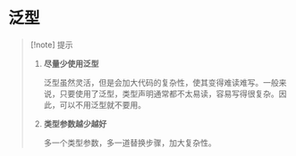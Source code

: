 # 泛型

> [!note] 提示
>
> 1. **尽量少使用泛型**
>
>     泛型虽然灵活，但是会加大代码的复杂性，使其变得难读难写。一般来说，只要使用了泛型，类型声明通常都不太易读，容易写得很复杂。因此，可以不用泛型就不要用。
>
> 2. **类型参数越少越好**
>
>     多一个类型参数，多一道替换步骤，加大复杂性。